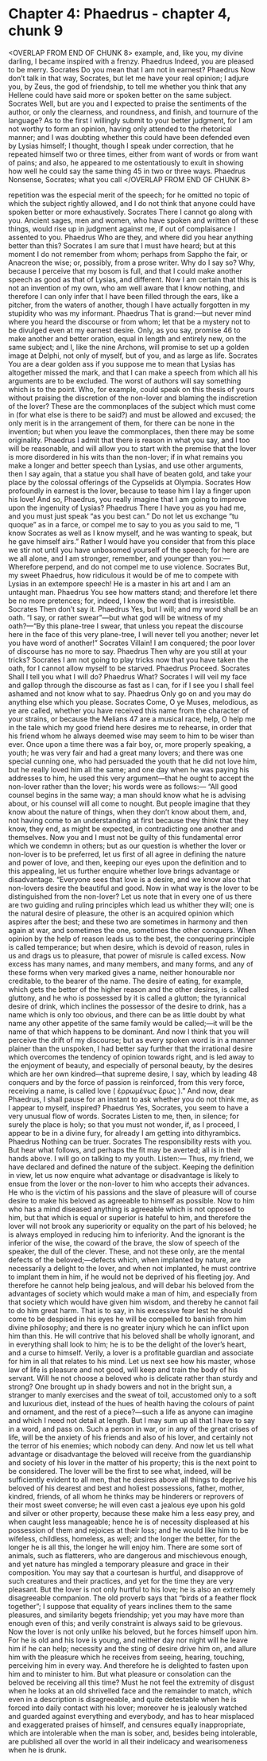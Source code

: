 # Chapter 4: Phaedrus - chapter 4, chunk 9

<OVERLAP FROM END OF CHUNK 8>
example, and, like you, my divine darling, I became inspired with a frenzy. Phaedrus Indeed, you are pleased to be merry. Socrates Do you mean that I am not in earnest? Phaedrus Now don’t talk in that way, Socrates, but let me have your real opinion; I adjure you, by Zeus, the god of friendship, to tell me whether you think that any Hellene could have said more or spoken better on the same subject. Socrates Well, but are you and I expected to praise the sentiments of the author, or only the clearness, and roundness, and finish, and tournure of the language? As to the first I willingly submit to your better judgment, for I am not worthy to form an opinion, having only attended to the rhetorical manner; and I was doubting whether this could have been defended even by Lysias himself; I thought, though I speak under correction, that he repeated himself two or three times, either from want of words or from want of pains; and also, he appeared to me ostentatiously to exult in showing how well he could say the same thing 45 in two or three ways. Phaedrus Nonsense, Socrates; what you call
</OVERLAP FROM END OF CHUNK 8>

repetition was the especial merit of the speech; for he omitted no topic of which the subject rightly allowed, and I do not think that anyone could have spoken better or more exhaustively. Socrates There I cannot go along with you. Ancient sages, men and women, who have spoken and written of these things, would rise up in judgment against me, if out of complaisance I assented to you. Phaedrus Who are they, and where did you hear anything better than this? Socrates I am sure that I must have heard; but at this moment I do not remember from whom; perhaps from Sappho the fair, or Anacreon the wise; or, possibly, from a prose writer. Why do I say so? Why, because I perceive that my bosom is full, and that I could make another speech as good as that of Lysias, and different. Now I am certain that this is not an invention of my own, who am well aware that I know nothing, and therefore I can only infer that I have been filled through the ears, like a pitcher, from the waters of another, though I have actually forgotten in my stupidity who was my informant. Phaedrus That is grand:⁠—but never mind where you heard the discourse or from whom; let that be a mystery not to be divulged even at my earnest desire. Only, as you say, promise 46 to make another and better oration, equal in length and entirely new, on the same subject; and I, like the nine Archons, will promise to set up a golden image at Delphi, not only of myself, but of you, and as large as life. Socrates You are a dear golden ass if you suppose me to mean that Lysias has altogether missed the mark, and that I can make a speech from which all his arguments are to be excluded. The worst of authors will say something which is to the point. Who, for example, could speak on this thesis of yours without praising the discretion of the non-lover and blaming the indiscretion of the lover? These are the commonplaces of the subject which must come in (for what else is there to be said?) and must be allowed and excused; the only merit is in the arrangement of them, for there can be none in the invention; but when you leave the commonplaces, then there may be some originality. Phaedrus I admit that there is reason in what you say, and I too will be reasonable, and will allow you to start with the premise that the lover is more disordered in his wits than the non-lover; if in what remains you make a longer and better speech than Lysias, and use other arguments, then I say again, that a statue you shall have of beaten gold, and take your place by the colossal offerings of the Cypselids at Olympia. Socrates How profoundly in earnest is the lover, because to tease him I lay a finger upon his love! And so, Phaedrus, you really imagine that I am going to improve upon the ingenuity of Lysias? Phaedrus There I have you as you had me, and you must just speak “as you best can.” Do not let us exchange “tu quoque” as in a farce, or compel me to say to you as you said to me, “I know Socrates as well as I know myself, and he was wanting to speak, but he gave himself airs.” Rather I would have you consider that from this place we stir not until you have unbosomed yourself of the speech; for here are we all alone, and I am stronger, remember, and younger than you:⁠—Wherefore perpend, and do not compel me to use violence. Socrates But, my sweet Phaedrus, how ridiculous it would be of me to compete with Lysias in an extempore speech! He is a master in his art and I am an untaught man. Phaedrus You see how matters stand; and therefore let there be no more pretences; for, indeed, I know the word that is irresistible. Socrates Then don’t say it. Phaedrus Yes, but I will; and my word shall be an oath. “I say, or rather swear”⁠—but what god will be witness of my oath?⁠—“By this plane-tree I swear, that unless you repeat the discourse here in the face of this very plane-tree, I will never tell you another; never let you have word of another!” Socrates Villain! I am conquered; the poor lover of discourse has no more to say. Phaedrus Then why are you still at your tricks? Socrates I am not going to play tricks now that you have taken the oath, for I cannot allow myself to be starved. Phaedrus Proceed. Socrates Shall I tell you what I will do? Phaedrus What? Socrates I will veil my face and gallop through the discourse as fast as I can, for if I see you I shall feel ashamed and not know what to say. Phaedrus Only go on and you may do anything else which you please. Socrates Come, O ye Muses, melodious, as ye are called, whether you have received this name from the character of your strains, or because the Melians 47 are a musical race, help, O help me in the tale which my good friend here desires me to rehearse, in order that his friend whom he always deemed wise may seem to him to be wiser than ever. Once upon a time there was a fair boy, or, more properly speaking, a youth; he was very fair and had a great many lovers; and there was one special cunning one, who had persuaded the youth that he did not love him, but he really loved him all the same; and one day when he was paying his addresses to him, he used this very argument⁠—that he ought to accept the non-lover rather than the lover; his words were as follows:⁠— “All good counsel begins in the same way; a man should know what he is advising about, or his counsel will all come to nought. But people imagine that they know about the nature of things, when they don’t know about them, and, not having come to an understanding at first because they think that they know, they end, as might be expected, in contradicting one another and themselves. Now you and I must not be guilty of this fundamental error which we condemn in others; but as our question is whether the lover or non-lover is to be preferred, let us first of all agree in defining the nature and power of love, and then, keeping our eyes upon the definition and to this appealing, let us further enquire whether love brings advantage or disadvantage. “Everyone sees that love is a desire, and we know also that non-lovers desire the beautiful and good. Now in what way is the lover to be distinguished from the non-lover? Let us note that in every one of us there are two guiding and ruling principles which lead us whither they will; one is the natural desire of pleasure, the other is an acquired opinion which aspires after the best; and these two are sometimes in harmony and then again at war, and sometimes the one, sometimes the other conquers. When opinion by the help of reason leads us to the best, the conquering principle is called temperance; but when desire, which is devoid of reason, rules in us and drags us to pleasure, that power of misrule is called excess. Now excess has many names, and many members, and many forms, and any of these forms when very marked gives a name, neither honourable nor creditable, to the bearer of the name. The desire of eating, for example, which gets the better of the higher reason and the other desires, is called gluttony, and he who is possessed by it is called a glutton; the tyrannical desire of drink, which inclines the possessor of the desire to drink, has a name which is only too obvious, and there can be as little doubt by what name any other appetite of the same family would be called;⁠—it will be the name of that which happens to be dominant. And now I think that you will perceive the drift of my discourse; but as every spoken word is in a manner plainer than the unspoken, I had better say further that the irrational desire which overcomes the tendency of opinion towards right, and is led away to the enjoyment of beauty, and especially of personal beauty, by the desires which are her own kindred⁠—that supreme desire, I say, which by leading 48 conquers and by the force of passion is reinforced, from this very force, receiving a name, is called love ( ἐρρωμένως ἔρως ).” And now, dear Phaedrus, I shall pause for an instant to ask whether you do not think me, as I appear to myself, inspired? Phaedrus Yes, Socrates, you seem to have a very unusual flow of words. Socrates Listen to me, then, in silence; for surely the place is holy; so that you must not wonder, if, as I proceed, I appear to be in a divine fury, for already I am getting into dithyrambics. Phaedrus Nothing can be truer. Socrates The responsibility rests with you. But hear what follows, and perhaps the fit may be averted; all is in their hands above. I will go on talking to my youth. Listen:⁠— Thus, my friend, we have declared and defined the nature of the subject. Keeping the definition in view, let us now enquire what advantage or disadvantage is likely to ensue from the lover or the non-lover to him who accepts their advances. He who is the victim of his passions and the slave of pleasure will of course desire to make his beloved as agreeable to himself as possible. Now to him who has a mind diseased anything is agreeable which is not opposed to him, but that which is equal or superior is hateful to him, and therefore the lover will not brook any superiority or equality on the part of his beloved; he is always employed in reducing him to inferiority. And the ignorant is the inferior of the wise, the coward of the brave, the slow of speech of the speaker, the dull of the clever. These, and not these only, are the mental defects of the beloved;⁠—defects which, when implanted by nature, are necessarily a delight to the lover, and when not implanted, he must contrive to implant them in him, if he would not be deprived of his fleeting joy. And therefore he cannot help being jealous, and will debar his beloved from the advantages of society which would make a man of him, and especially from that society which would have given him wisdom, and thereby he cannot fail to do him great harm. That is to say, in his excessive fear lest he should come to be despised in his eyes he will be compelled to banish from him divine philosophy; and there is no greater injury which he can inflict upon him than this. He will contrive that his beloved shall be wholly ignorant, and in everything shall look to him; he is to be the delight of the lover’s heart, and a curse to himself. Verily, a lover is a profitable guardian and associate for him in all that relates to his mind. Let us next see how his master, whose law of life is pleasure and not good, will keep and train the body of his servant. Will he not choose a beloved who is delicate rather than sturdy and strong? One brought up in shady bowers and not in the bright sun, a stranger to manly exercises and the sweat of toil, accustomed only to a soft and luxurious diet, instead of the hues of health having the colours of paint and ornament, and the rest of a piece?⁠—such a life as anyone can imagine and which I need not detail at length. But I may sum up all that I have to say in a word, and pass on. Such a person in war, or in any of the great crises of life, will be the anxiety of his friends and also of his lover, and certainly not the terror of his enemies; which nobody can deny. And now let us tell what advantage or disadvantage the beloved will receive from the guardianship and society of his lover in the matter of his property; this is the next point to be considered. The lover will be the first to see what, indeed, will be sufficiently evident to all men, that he desires above all things to deprive his beloved of his dearest and best and holiest possessions, father, mother, kindred, friends, of all whom he thinks may be hinderers or reprovers of their most sweet converse; he will even cast a jealous eye upon his gold and silver or other property, because these make him a less easy prey, and when caught less manageable; hence he is of necessity displeased at his possession of them and rejoices at their loss; and he would like him to be wifeless, childless, homeless, as well; and the longer the better, for the longer he is all this, the longer he will enjoy him. There are some sort of animals, such as flatterers, who are dangerous and mischievous enough, and yet nature has mingled a temporary pleasure and grace in their composition. You may say that a courtesan is hurtful, and disapprove of such creatures and their practices, and yet for the time they are very pleasant. But the lover is not only hurtful to his love; he is also an extremely disagreeable companion. The old proverb says that “birds of a feather flock together”; I suppose that equality of years inclines them to the same pleasures, and similarity begets friendship; yet you may have more than enough even of this; and verily constraint is always said to be grievous. Now the lover is not only unlike his beloved, but he forces himself upon him. For he is old and his love is young, and neither day nor night will he leave him if he can help; necessity and the sting of desire drive him on, and allure him with the pleasure which he receives from seeing, hearing, touching, perceiving him in every way. And therefore he is delighted to fasten upon him and to minister to him. But what pleasure or consolation can the beloved be receiving all this time? Must he not feel the extremity of disgust when he looks at an old shrivelled face and the remainder to match, which even in a description is disagreeable, and quite detestable when he is forced into daily contact with his lover; moreover he is jealously watched and guarded against everything and everybody, and has to hear misplaced and exaggerated praises of himself, and censures equally inappropriate, which are intolerable when the man is sober, and, besides being intolerable, are published all over the world in all their indelicacy and wearisomeness when he is drunk.